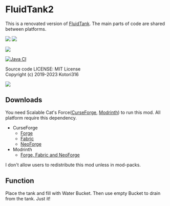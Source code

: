 # FluidTank2

This is a renovated version of [FluidTank](https://github.com/Kotori316/FluidTank).
The main parts of code are shared between platforms.

[![](http://cf.way2muchnoise.eu/versions/291006.svg?badge_style=flat)][CurseForge Forge]
[![](http://cf.way2muchnoise.eu/full_291006_downloads.svg?badge_style=flat)][CurseForge Forge]

[![](https://img.shields.io/modrinth/dt/large-fluid-tank?logo=modrinth&style=flat-square)][Modrinth]

[![Java CI](https://github.com/Kotori316/FluidTank2/actions/workflows/gradle.yml/badge.svg)](https://github.com/Kotori316/FluidTank2/actions)

[CurseForge Forge]: https://www.curseforge.com/minecraft/mc-mods/largefluidtank
[CurseForge Fabric]: https://www.curseforge.com/minecraft/mc-mods/largefluidtank-fabric
[Modrinth]: https://modrinth.com/mod/large-fluid-tank

Source code LICENSE: MIT License  
Copyright (c) 2019-2023 Kotori316

![](https://gist.githubusercontent.com/Kotori316/8c426c7e1ea70856bf5f2545048c49a9/raw/aa04a21f3c5d2fec496dc73e3531b099ec33220c/2023-07-23_18.11.40.png)

## Downloads

You need Scalable Cat's
Force([CurseForge](https://www.curseforge.com/minecraft/mc-mods/scalable-cats-force), [Modrinth](https://modrinth.com/mod/scalable-cats-force))
to run this mod. All platform require this dependency.

* CurseForge
  * [Forge][CurseForge Forge]
  * [Fabric][CurseForge Fabric]
  * [NeoForge][CurseForge Forge]
* Modrinth
  * [Forge, Fabric and NeoForge][Modrinth]

I don't allow users to redistribute this mod unless in mod-packs.

## Function

Place the tank and fill with Water Bucket. Then use empty Bucket to drain from the tank. Just it!
